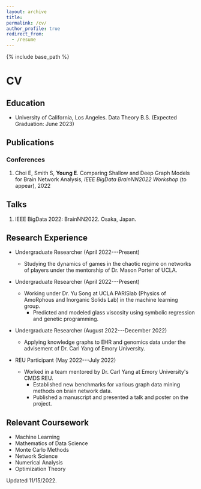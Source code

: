```yaml
---
layout: archive
title:
permalink: /cv/
author_profile: true
redirect_from:
  - /resume
---
```


{% include base_path %}

# CV

## Education

* University of California, Los Angeles. Data Theory B.S. (Expected Graduation: June 2023)

## Publications

### Conferences

1. Choi E, Smith S, **Young E**. Comparing Shallow and Deep Graph Models for Brain Network Analysis, _IEEE BigData BrainNN2022 Workshop_ (to appear), 2022

## Talks

1. IEEE BigData 2022: BrainNN2022. Osaka, Japan.

## Research Experience

* Undergraduate Researcher (April 2022---Present)

  - Studying the dynamics of games in the chaotic regime on networks of players under the mentorship of Dr. Mason Porter of UCLA.  

* Undergraduate Researcher (April 2022---Present)

  - Working under Dr. Yu Song at UCLA PARISlab (Physics of AmoRphous and Inorganic Solids Lab) in the machine learning group. 
    - Predicted and modeled glass viscosity using symbolic regression and genetic programming.

* Undergraduate Researcher (August 2022---December 2022)

  - Applying knowledge graphs to EHR and genomics data under the advisement of Dr. Carl Yang of Emory University.

* REU Participant (May 2022---July 2022)

  - Worked in a team mentored by Dr. Carl Yang at Emory University's CMDS REU.
    - Established new benchmarks for various graph data mining methods on brain network data.
    - Published a manuscript and presented a talk and poster on the project.


## Relevant Coursework

- Machine Learning
- Mathematics of Data Science
- Monte Carlo Methods
- Network Science
- Numerical Analysis
- Optimization Theory

Updated 11/15/2022.
